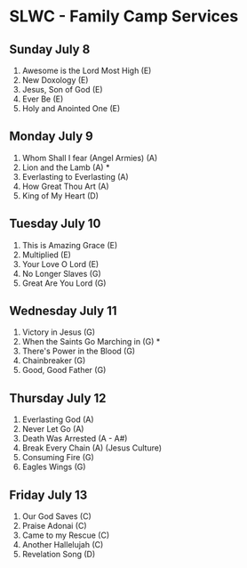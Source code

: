 # SLWC - Family Camp Services

## Sunday July 8

1. Awesome is the Lord Most High (E)
1. New Doxology (E)
1. Jesus, Son of God (E)
1. Ever Be (E)
1. Holy and Anointed One (E)

## Monday July 9

1. Whom Shall I fear (Angel Armies) (A)
1. Lion and the Lamb (A) *
1. Everlasting to Everlasting (A)
1. How Great Thou Art (A)
1. King of My Heart (D)

## Tuesday July 10

1. This is Amazing Grace (E)
1. Multiplied (E)
1. Your Love O Lord (E)
1. No Longer Slaves (G)
1. Great Are You Lord (G)

## Wednesday July 11

1. Victory in Jesus (G)
1. When the Saints Go Marching in (G) *
1. There's Power in the Blood (G)
1. Chainbreaker (G)
1. Good, Good Father (G)

## Thursday July 12

1. Everlasting God (A)
1. Never Let Go (A)
1. Death Was Arrested (A - A#)
1. Break Every Chain (A) (Jesus Culture)
1. Consuming Fire (G)
1. Eagles Wings (G)

## Friday July 13

1. Our God Saves (C)
1. Praise Adonai (C)
1. Came to my Rescue (C)
1. Another Hallelujah (C)
1. Revelation Song (D)





